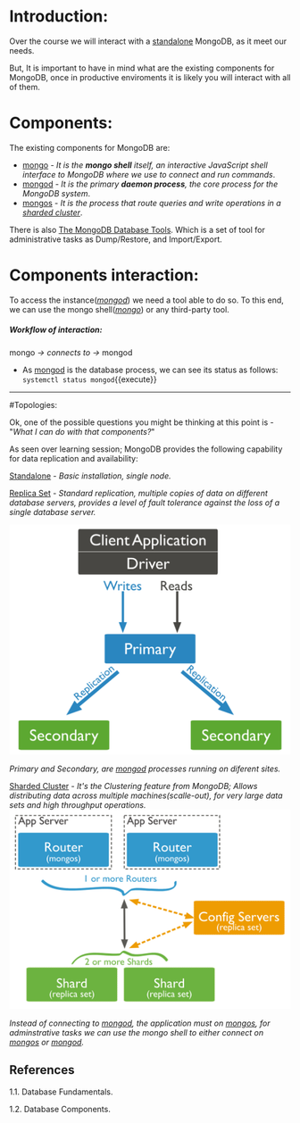 
# Introduction:

Over the course we will interact with a [standalone](https://docs.mongodb.com/manual/reference/glossary/#std-term-standalone) MongoDB, as it meet our needs.

But, It is important to have in mind what are the existing components for MongoDB, once in productive enviroments it is likely you will interact with all of them.   

# Components:
The existing components for MongoDB are:
- [mongo](https://docs.mongodb.com/upcoming/reference/program/mongo/#mongodb-binary-bin.mongo) - *It is the **mongo shell** itself, an interactive JavaScript shell interface to MongoDB where we use to connect and run commands*.
- [mongod](https://docs.mongodb.com/manual/reference/program/mongod/#mongodb-binary-bin.mongod) - *It is the primary **daemon process**, the core process for the MongoDB system*.
- [mongos](https://docs.mongodb.com/manual/reference/program/mongos/) - *It is the process that route queries and write operations in a [sharded cluster](https://docs.mongodb.com/manual/sharding/)*. 

There is also [The MongoDB Database Tools](https://docs.mongodb.com/database-tools/). Which is a set of tool for administrative tasks as Dump/Restore, and Import/Export.

# Components interaction:

To access the instance(*[mongod](https://docs.mongodb.com/manual/reference/program/mongod/#mongodb-binary-bin.mongod)*) we need a tool able to do so. To this end, we can use the mongo shell(*[mongo](https://docs.mongodb.com/upcoming/reference/program/mongo/#mongodb-binary-bin.mongo)*) or any third-party tool.


##### Workflow of interaction:
mongo *→ connects to →* mongod


- As [mongod](https://docs.mongodb.com/manual/reference/program/mongod/#mongodb-binary-bin.mongod) is the database process, we can see its status as follows:
`systemctl status mongod`{{execute}}



---
#Topologies:

Ok, one of the possible questions you might be thinking at this point is - "*What I can do with that components?*"

As seen over learning session; MongoDB provides the following capability for data replication and availability:

[Standalone](https://docs.mongodb.com/manual/reference/glossary/#std-term-standalone) - *Basic installation, single node.*


[Replica Set](https://docs.mongodb.com/manual/replication/#replication) - *Standard replication, multiple copies of data on different database servers, provides a level of fault tolerance against the loss of a single database server.*

![MongoReplicaSet](./assets/replica-set-read-write-operations-primary.bakedsvg.svg)

*Primary and Secondary, are [mongod](https://docs.mongodb.com/manual/reference/program/mongod/#mongodb-binary-bin.mongod) processes running on diferent sites.*


[Sharded Cluster](https://docs.mongodb.com/manual/sharding/) - *It's the Clustering feature from MongoDB; Allows distributing data across multiple machines(scalle-out), for very large data sets and high throughput operations.*
![MongoShard](./assets/sharded-cluster-production-architecture.bakedsvg.svg)
 
*Instead of connecting to [mongod](https://docs.mongodb.com/manual/reference/program/mongod/#mongodb-binary-bin.mongod), the application must on [mongos](https://docs.mongodb.com/manual/reference/program/mongos/), for adminstrative tasks we can use the mongo shell to either connect on [mongos](https://docs.mongodb.com/manual/reference/program/mongos/) or [mongod](https://docs.mongodb.com/manual/reference/program/mongod/#mongodb-binary-bin.mongod).*


## References

1.1. Database Fundamentals.

1.2. Database Components.

